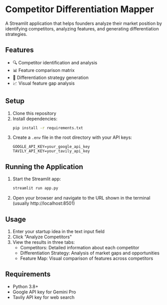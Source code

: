 # Competitor Differentiation Mapper

A Streamlit application that helps founders analyze their market position by identifying competitors, analyzing features, and generating differentiation strategies.

## Features

- 🔍 Competitor identification and analysis
- 📊 Feature comparison matrix
- 🎯 Differentiation strategy generation
- 📈 Visual feature gap analysis

## Setup

1. Clone this repository
2. Install dependencies:
   ```bash
   pip install -r requirements.txt
   ```
3. Create a `.env` file in the root directory with your API keys:
   ```
   GOOGLE_API_KEY=your_google_api_key
   TAVILY_API_KEY=your_tavily_api_key
   ```

## Running the Application

1. Start the Streamlit app:
   ```bash
   streamlit run app.py
   ```
2. Open your browser and navigate to the URL shown in the terminal (usually http://localhost:8501)

## Usage

1. Enter your startup idea in the text input field
2. Click "Analyze Competitors"
3. View the results in three tabs:
   - Competitors: Detailed information about each competitor
   - Differentiation Strategy: Analysis of market gaps and opportunities
   - Feature Map: Visual comparison of features across competitors

## Requirements

- Python 3.8+
- Google API key for Gemini Pro
- Tavily API key for web search 